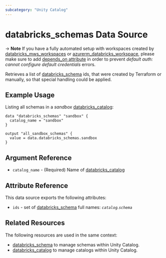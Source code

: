 ```yaml
---
subcategory: "Unity Catalog"
---
```

# databricks_schemas Data Source

-> **Note** If you have a fully automated setup with workspaces created by [databricks_mws_workspaces](../resources/mws_workspaces.md) or [azurerm_databricks_workspace](https://registry.terraform.io/providers/hashicorp/azurerm/latest/docs/resources/databricks_workspace), please make sure to add [depends_on attribute](../guides/troubleshooting#data-resources-and-authentication-is-not-configured-errors) in order to prevent _default auth: cannot configure default credentials_ errors.

Retrieves a list of [databricks_schema](../resources/schema.md) ids, that were created by Terraform or manually, so that special handling could be applied.

## Example Usage

Listing all schemas in a _sandbox_ [databricks_catalog](../resources/catalog.md):

```hcl
data "databricks_schemas" "sandbox" {
  catalog_name = "sandbox"
}

output "all_sandbox_schemas" {
  value = data.databricks_schemas.sandbox
}
```

## Argument Reference

* `catalog_name` - (Required) Name of [databricks_catalog](../resources/catalog.md)

## Attribute Reference

This data source exports the following attributes:

* `ids` - set of [databricks_schema](../resources/schema.md) full names: *`catalog`.`schema`*

## Related Resources

The following resources are used in the same context:

* [databricks_schema](../resources/schema.md) to manage schemas within Unity Catalog.
* [databricks_catalog](../resources/catalog.md) to manage catalogs within Unity Catalog.

